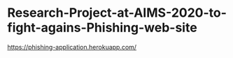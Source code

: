 # Research-Project-at-AIMS-2020-to-fight-agains-Phishing-web-site
https://phishing-application.herokuapp.com/
